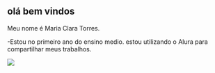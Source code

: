 ## olá bem vindos

Meu nome é Maria Clara Torres.

-Estou no primeiro ano do ensino medio.
estou utilizando o Alura para compartilhar meus trabalhos.

![](https://media1.tenor.com/m/Ys-Sdu4Qx7QAAAAC/fancy-cat-aristocats.gif)


